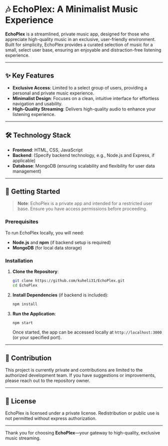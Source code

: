 # 🎶 EchoPlex: A Minimalist Music Experience

**EchoPlex** is a streamlined, private music app, designed for those who appreciate high-quality music in an exclusive, user-friendly environment. Built for simplicity, EchoPlex provides a curated selection of music for a small, select user base, ensuring an enjoyable and distraction-free listening experience.

---

## ✨ Key Features

- **Exclusive Access**: Limited to a select group of users, providing a personal and private music experience.
- **Minimalist Design**: Focuses on a clean, intuitive interface for effortless navigation and usability.
- **High-Quality Streaming**: Delivers high-quality audio to enhance your listening experience.

---

## 🛠️ Technology Stack

- **Frontend**: HTML, CSS, JavaScript
- **Backend**: (Specify backend technology, e.g., Node.js and Express, if applicable)
- **Database**: MongoDB (ensuring scalability and flexibility for user data management)

---

## 🚀 Getting Started

> **Note**: EchoPlex is a private app and intended for a restricted user base. Ensure you have access permissions before proceeding.

### Prerequisites

To run EchoPlex locally, you will need:

- **Node.js** and **npm** (if backend setup is required)
- **MongoDB** (for local data storage)

### Installation

1. **Clone the Repository**:
   ```bash
   git clone https://github.com/kuheli31/EchoPlex.git
   cd EchoPlex
   ```

2. **Install Dependencies** (if backend is included):
   ```bash
   npm install
   ```

3. **Run the Application**:
   ```bash
   npm start
   ```
   Once started, the app can be accessed locally at `http://localhost:3000` (or your specified port).

---

## 🤝 Contribution

This project is currently private and contributions are limited to the authorized development team. If you have suggestions or improvements, please reach out to the repository owner.

---

## 📄 License

EchoPlex is licensed under a private license. Redistribution or public use is not permitted without express authorization.

---

Thank you for choosing **EchoPlex**—your gateway to high-quality, exclusive music streaming.
